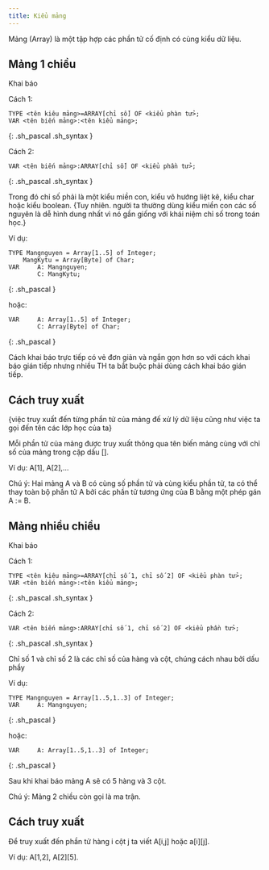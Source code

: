 ```yaml
---
title: Kiểu mảng
---
```


Mảng (Array) là một tập hợp các phần tử cố định có cùng kiểu dữ liệu.

## Mảng 1 chiều

Khai báo

Cách 1:

```
TYPE <tên kiêu mảng>=ARRAY[chỉ số] OF <kiểu phàn tử>;
VAR <tên biến mảng>:<tên kiểu mảng>;
```
{: .sh_pascal .sh_syntax }

Cách 2:
```
VAR <tên biến mảng>:ARRAY[chỉ số] OF <kiểu phần tử>;
```
{: .sh_pascal .sh_syntax }

Trong đó chỉ số phải là một kiểu miền con, kiểu vô hướng liệt kê, kiểu char hoặc kiểu boolean. {Tuy nhiên. người ta thường dùng kiểu miền con các số nguyên là dễ hình dung nhất vì nó gần giống với khái niệm chỉ số trong toán học.}

Ví dụ:

```
TYPE Mangnguyen = Array[1..5] of Integer;
    MangKytu = Array[Byte] of Char;
VAR     A: Mangnguyen;
        C: MangKytu;
```
{: .sh_pascal }

hoặc:

```
VAR     A: Array[1..5] of Integer;
        C: Array[Byte] of Char;
```
{: .sh_pascal }

Cách khai báo trực tiếp có vẻ đơn giản và ngắn gọn hơn so với cách khai báo gián tiếp nhưng nhiều TH ta bắt buộc phải dùng cách khai báo gián tiếp.

## Cách truy xuất

{việc truy xuất đến từng phần tử của mảng đế xử lý dữ liệu cũng như việc ta gọi đến tên các lớp học của ta}

Mỗi phần tử của mảng được truy xuất thông qua tên biến mảng cùng với chỉ số của mảng trong cặp dấu [].

Ví dụ: A[1], A[2],…

Chú ý: Hai mảng A và B có cùng số phần tử và cùng kiểu phần tử, ta có thể thay toàn bộ phần tử A bởi các phần tử tương ứng của B bằng một phép gán A := B.

## Mảng nhiều chiều

Khai báo

Cách 1:

```
TYPE <tên kiêu mảng>=ARRAY[chỉ số 1, chỉ số 2] OF <kiểu phàn tử>;
VAR <tên biến mảng>:<tên kiểu mảng>;
```
{: .sh_pascal .sh_syntax }

Cách 2:

```
VAR <tên biến mảng>:ARRAY[chỉ số 1, chỉ số 2] OF <kiểu phần tử>;
```
{: .sh_pascal .sh_syntax }

Chỉ số 1 và chỉ số 2 là các chỉ số của hàng và cột, chúng cách nhau bởi dấu phẩy

Ví dụ:

```
TYPE Mangnguyen = Array[1..5,1..3] of Integer;
VAR     A: Mangnguyen;
```
{: .sh_pascal }

hoặc:

```
VAR     A: Array[1..5,1..3] of Integer;
```
{: .sh_pascal }

Sau khi khai báo mảng A sẽ có 5 hàng và 3 cột.

Chú ý: Mảng 2 chiều còn gọi là ma trận.

## Cách truy xuất

Để truy xuất đến phần tử hàng i cột j ta viết A[i,j] hoặc a[i][j].

Ví dụ: A[1,2], A[2][5].
